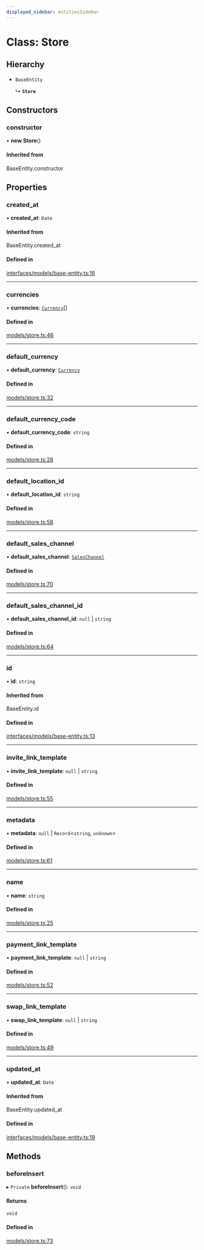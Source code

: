 ```yaml
---
displayed_sidebar: entitiesSidebar
---
```


# Class: Store

## Hierarchy

- `BaseEntity`

  ↳ **`Store`**

## Constructors

### constructor

• **new Store**()

#### Inherited from

BaseEntity.constructor

## Properties

### created\_at

• **created\_at**: `Date`

#### Inherited from

BaseEntity.created\_at

#### Defined in

[interfaces/models/base-entity.ts:16](https://github.com/medusajs/medusa/blob/33df8122b/packages/medusa/src/interfaces/models/base-entity.ts#L16)

___

### currencies

• **currencies**: [`Currency`](Currency.md)[]

#### Defined in

[models/store.ts:46](https://github.com/medusajs/medusa/blob/33df8122b/packages/medusa/src/models/store.ts#L46)

___

### default\_currency

• **default\_currency**: [`Currency`](Currency.md)

#### Defined in

[models/store.ts:32](https://github.com/medusajs/medusa/blob/33df8122b/packages/medusa/src/models/store.ts#L32)

___

### default\_currency\_code

• **default\_currency\_code**: `string`

#### Defined in

[models/store.ts:28](https://github.com/medusajs/medusa/blob/33df8122b/packages/medusa/src/models/store.ts#L28)

___

### default\_location\_id

• **default\_location\_id**: `string`

#### Defined in

[models/store.ts:58](https://github.com/medusajs/medusa/blob/33df8122b/packages/medusa/src/models/store.ts#L58)

___

### default\_sales\_channel

• **default\_sales\_channel**: [`SalesChannel`](SalesChannel.md)

#### Defined in

[models/store.ts:70](https://github.com/medusajs/medusa/blob/33df8122b/packages/medusa/src/models/store.ts#L70)

___

### default\_sales\_channel\_id

• **default\_sales\_channel\_id**: ``null`` \| `string`

#### Defined in

[models/store.ts:64](https://github.com/medusajs/medusa/blob/33df8122b/packages/medusa/src/models/store.ts#L64)

___

### id

• **id**: `string`

#### Inherited from

BaseEntity.id

#### Defined in

[interfaces/models/base-entity.ts:13](https://github.com/medusajs/medusa/blob/33df8122b/packages/medusa/src/interfaces/models/base-entity.ts#L13)

___

### invite\_link\_template

• **invite\_link\_template**: ``null`` \| `string`

#### Defined in

[models/store.ts:55](https://github.com/medusajs/medusa/blob/33df8122b/packages/medusa/src/models/store.ts#L55)

___

### metadata

• **metadata**: ``null`` \| `Record`<`string`, `unknown`\>

#### Defined in

[models/store.ts:61](https://github.com/medusajs/medusa/blob/33df8122b/packages/medusa/src/models/store.ts#L61)

___

### name

• **name**: `string`

#### Defined in

[models/store.ts:25](https://github.com/medusajs/medusa/blob/33df8122b/packages/medusa/src/models/store.ts#L25)

___

### payment\_link\_template

• **payment\_link\_template**: ``null`` \| `string`

#### Defined in

[models/store.ts:52](https://github.com/medusajs/medusa/blob/33df8122b/packages/medusa/src/models/store.ts#L52)

___

### swap\_link\_template

• **swap\_link\_template**: ``null`` \| `string`

#### Defined in

[models/store.ts:49](https://github.com/medusajs/medusa/blob/33df8122b/packages/medusa/src/models/store.ts#L49)

___

### updated\_at

• **updated\_at**: `Date`

#### Inherited from

BaseEntity.updated\_at

#### Defined in

[interfaces/models/base-entity.ts:19](https://github.com/medusajs/medusa/blob/33df8122b/packages/medusa/src/interfaces/models/base-entity.ts#L19)

## Methods

### beforeInsert

▸ `Private` **beforeInsert**(): `void`

#### Returns

`void`

#### Defined in

[models/store.ts:73](https://github.com/medusajs/medusa/blob/33df8122b/packages/medusa/src/models/store.ts#L73)
